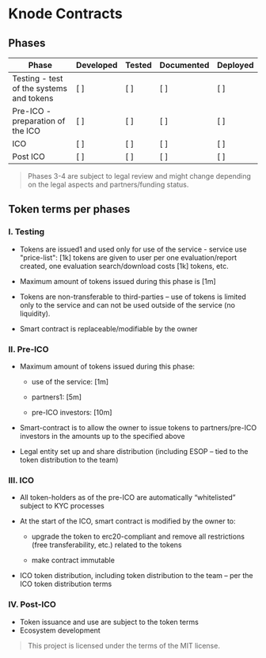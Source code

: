 # Knode Contracts

## Phases

Phase | Developed | Tested | Documented | Deployed
------------ | ------------- | ------------- | ------------- | -------------
Testing - test of the systems and tokens | [ ] | [ ] | [ ] | [ ]
Pre-ICO - preparation of the ICO | [ ] | [ ] | [ ] | [ ]
ICO | [ ] | [ ] | [ ] | [ ]
Post ICO| [ ] | [ ] | [ ] | [ ]


> Phases 3-4 are subject to legal review and might change depending on the legal aspects and partners/funding status.

## Token terms per phases

### I. Testing

- Tokens are issued1 and used only for use of the service - service use "price-list": [1k] tokens are given to user per one evaluation/report created, one evaluation search/download costs [1k] tokens, etc.

- Maximum amount of tokens issued during this phase is [1m]

- Tokens are non-transferable to third-parties – use of tokens is limited only to the service and can not be used outside of the service (no liquidity).

- Smart contract is replaceable/modifiable by the owner

### II. Pre-ICO

- Maximum amount of tokens issued during this phase:

  - use of the service: [1m]
  
  - partners1: [5m]
  
  - pre-ICO investors: [10m]
  
- Smart-contract is to allow the owner to issue tokens to partners/pre-ICO investors in the amounts up to the specified above
  
- Legal entity set up and share distribution (including ESOP – tied to the token distribution to the team)

### III. ICO

- All token-holders as of the pre-ICO are automatically “whitelisted” subject to KYC processes

- At the start of the ICO, smart contract is modified by the owner to:
  
  - upgrade the token to erc20-compliant and remove all restrictions (free transferability, etc.) related to the tokens
  
  - make contract immutable

- ICO token distribution, including token distribution to the team – per the ICO token distribution terms

### IV. Post-ICO
- Token issuance and use are subject to the token terms
- Ecosystem development
  
> This project is licensed under the terms of the MIT license.
